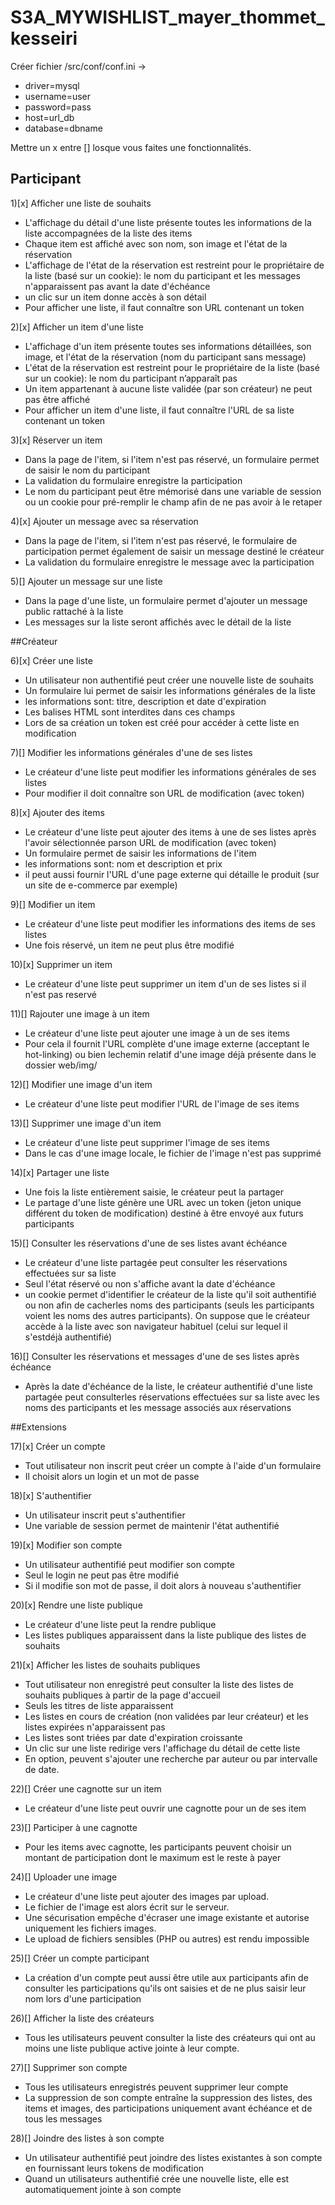 ﻿# S3A_MYWISHLIST_mayer_thommet_kesseiri

Créer fichier /src/conf/conf.ini ->

 - driver=mysql
 - username=user
 - password=pass
 - host=url_db
 - database=dbname
 
 Mettre un x entre [] losque vous faites une fonctionnalités. 
 
## Participant

1)[x] Afficher une liste de souhaits
 - L'affichage du détail d'une liste présente toutes les informations de la liste accompagnées de la liste des items
 - Chaque item est affiché avec son nom, son image et l'état de la réservation
 - L'affichage de l'état de la réservation est restreint pour le propriétaire de la liste (basé sur un cookie): le nom du participant et les messages n'apparaissent pas avant la date d'échéance
 - un clic sur un item donne accès à son détail
 - Pour afficher une liste, il faut connaître son URL contenant un token
 
2)[x] Afficher un item d'une liste
 - L'affichage d'un item présente toutes ses informations détaillées, son image, et l'état de la réservation (nom du participant sans message)
 - L'état de la réservation est restreint pour le propriétaire de la liste (basé sur un cookie): le nom du participant n’apparaît pas
 - Un item appartenant à aucune liste validée (par son créateur) ne peut pas être affiché
 - Pour afficher un item d'une liste, il faut connaître l'URL de sa liste contenant un token
 
 3)[x] Réserver un item
 - Dans la page de l'item, si l'item n'est pas réservé, un formulaire permet de saisir le nom du participant
 - La validation du formulaire enregistre la participation
 - Le nom du participant peut être mémorisé dans une variable de session ou un cookie pour pré-remplir le champ afin de ne pas avoir à le retaper
 
 4)[x] Ajouter un message avec sa réservation
 - Dans la page de l'item, si l'item n'est pas réservé, le formulaire de participation permet également de saisir un message destiné le créateur
 - La validation du formulaire enregistre le message avec la participation
 
 5)[] Ajouter un message sur une liste
 - Dans la page d'une liste, un formulaire permet d'ajouter un message public rattaché à la liste
 - Les messages sur la liste seront affichés avec le détail de la liste

##Créateur

6)[x] Créer une liste
 - Un utilisateur non authentifié peut créer une nouvelle liste de souhaits
 - Un formulaire lui permet de saisir les informations générales de la liste
 - les informations sont: titre, description et date d'expiration
 - Les balises HTML sont interdites dans ces champs
 - Lors de sa création un token est créé pour accéder à cette liste en modification 

7)[] Modifier les informations générales d'une de ses listes
 - Le créateur d'une liste peut modifier les informations générales de ses listes
 - Pour modifier il doit connaître son URL de modification (avec token)

8)[x] Ajouter des items
 - Le créateur d'une liste peut ajouter des items à une de ses listes après l'avoir sélectionnée parson URL de modification (avec token)
 - Un formulaire permet de saisir les informations de l'item
 - les informations sont: nom et description et prix
 - il peut aussi fournir l'URL d'une page externe qui détaille le produit (sur un site de e-commerce par exemple)

9)[] Modifier un item
 - Le créateur d'une liste peut modifier les informations des items de ses listes 
 - Une fois réservé, un item ne peut plus être modifié

10)[x] Supprimer un item
 - Le créateur d'une liste peut supprimer un item d'un de ses listes si il n'est pas reservé

11)[] Rajouter une image à un item
 - Le créateur d'une liste peut ajouter une image à un de ses items
 - Pour cela il fournit l'URL complète d'une image externe (acceptant le hot-linking) ou bien lechemin relatif d'une image déjà présente dans le dossier web/img/

12)[] Modifier une image d'un item
 - Le créateur d'une liste peut modifier l'URL de l'image de ses items

13)[] Supprimer une image d'un item
 - Le créateur d'une liste peut supprimer l'image de ses items
 - Dans le cas d'une image locale, le fichier de l'image n'est pas supprimé

14)[x] Partager une liste 
 - Une fois la liste entièrement saisie, le créateur peut la partager
 - Le partage d'une liste génère une URL avec un token (jeton unique différent du token de modification) destiné à être envoyé aux futurs participants

15)[] Consulter les réservations d'une de ses listes avant échéance
 - Le créateur d'une liste partagée peut consulter les réservations effectuées sur sa liste
 - Seul l'état réservé ou non s'affiche avant la date d'échéance
 - un cookie permet d'identifier le créateur de la liste qu'il soit authentifié ou non afin de cacherles noms des participants (seuls les participants voient les noms des autres participants). On suppose que le créateur accède à la liste avec son navigateur habituel (celui sur lequel il s'estdéjà authentifié)

16)[] Consulter les réservations et messages d'une de ses listes après échéance
 - Après la date d'échéance de la liste, le créateur authentifié d'une liste partagée peut consulterles réservations effectuées sur sa liste avec les noms des participants et les message associés aux réservations
 
##Extensions

17)[x] Créer un compte
 - Tout utilisateur non inscrit peut créer un compte à l'aide d'un formulaire
 - Il choisit alors un login et un mot de passe

18)[x] S'authentifier
 - Un utilisateur inscrit peut s'authentifier
 - Une variable de session permet de maintenir l'état authentifié

19)[x] Modifier son compte
 - Un utilisateur authentifié peut modifier son compte
 - Seul le login ne peut pas être modifié
 - Si il modifie son mot de passe, il doit alors à nouveau s'authentifier

20)[x] Rendre une liste publique
 - Le créateur d'une liste peut la rendre publique 
 - Les listes publiques apparaissent dans la liste publique des listes de souhaits

21)[x] Afficher les listes de souhaits publiques
 - Tout utilisateur non enregistré peut consulter la liste des listes de souhaits publiques à partir de la page d'accueil
 - Seuls les titres de liste apparaissent
 - Les listes en cours de création (non validées par leur créateur) et les listes expirées n'apparaissent pas
 - Les listes sont triées par date d'expiration croissante
 - Un clic sur une liste redirige vers l'affichage du détail de cette liste
 - En option, peuvent s'ajouter une recherche par auteur ou par intervalle de date.

22)[] Créer une cagnotte sur un item
 - Le créateur d'une liste peut ouvrir une cagnotte pour un de ses item

23)[] Participer à une cagnotte
 - Pour les items avec cagnotte, les participants peuvent choisir un montant de participation dont le maximum est le reste à payer

24)[] Uploader une image
 - Le créateur d'une liste peut ajouter des images par upload. 
 - Le fichier de l'image est alors écrit sur le serveur. 
 - Une sécurisation empêche d'écraser une image existante et autorise uniquement les fichiers images. 
 - Le upload de fichiers sensibles (PHP ou autres) est rendu impossible

25)[] Créer un compte participant
 - La création d'un compte peut aussi être utile aux participants afin de consulter les participations qu'ils ont saisies et de ne plus saisir leur nom lors d'une participation

26)[] Afficher la liste des créateurs
 - Tous les utilisateurs peuvent consulter la liste des créateurs qui ont au moins une liste publique active jointe à leur compte.

27)[] Supprimer son compte
 - Tous les utilisateurs enregistrés peuvent supprimer leur compte
 - La suppression de son compte entraîne la suppression des listes, des items et images, des participations uniquement avant échéance et de tous les messages

28)[] Joindre des listes à son compte
 - Un utilisateur authentifié peut joindre des listes existantes à son compte en fournissant leurs tokens de modification
 - Quand un utilisateurs authentifié crée une nouvelle liste, elle est automatiquement jointe à son compte